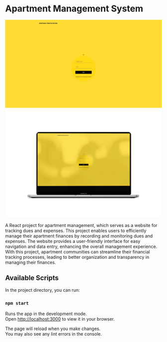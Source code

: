 # Apartment Management System

![Home1](./src/assets/Capture.JPG)
![Home2](./src/assets/mockuper.png)

A React project for apartment management, which serves as a website for tracking dues and expenses. This project enables users to efficiently manage their apartment finances by recording and monitoring dues and expenses. The website provides a user-friendly interface for easy navigation and data entry, enhancing the overall management experience. With this project, apartment communities can streamline their financial tracking processes, leading to better organization and transparency in managing their finances.

## Available Scripts

In the project directory, you can run:

### `npm start`

Runs the app in the development mode.\
Open [http://localhost:3000](http://localhost:3000) to view it in your browser.

The page will reload when you make changes.\
You may also see any lint errors in the console.
